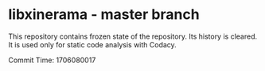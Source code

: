 # libxinerama - master branch

This repository contains frozen state of the repository.
Its history is cleared. It is used only for static code
analysis with Codacy.

Commit Time: 1706080017